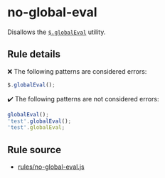 # no-global-eval

Disallows the [`$.globalEval`](https://api.jquery.com/jQuery.globalEval/) utility.

## Rule details

❌ The following patterns are considered errors:
```js
$.globalEval();
```

✔️ The following patterns are not considered errors:
```js
globalEval();
'test'.globalEval();
'test'.globalEval;
```
## Rule source

* [rules/no-global-eval.js](../rules/no-global-eval.js)

